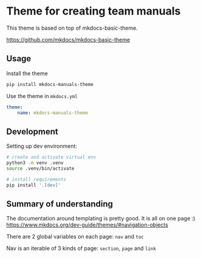 # Theme for creating team manuals

This theme is based on top of mkdocs-basic-theme.

https://github.com/mkdocs/mkdocs-basic-theme


## Usage

Install the theme

```bash
pip install mkdocs-manuals-theme
```

Use the theme in `mkdocs.yml`

```yaml
theme:
    name: mkdocs-manuals-theme
```


## Development

Setting up dev environment:

```bash
# create and activate virtual env
python3 -m venv .venv
source .venv/bin/activate

# install requirements
pip install '.[dev]'
```

## Summary of understanding

The documentation around templating is pretty good. It is all on one page :)
https://www.mkdocs.org/dev-guide/themes/#navigation-objects

There are 2 global variables on each page:
`nav` and `toc`

Nav is an iterable of 3 kinds of page: `section`, `page` and `link`